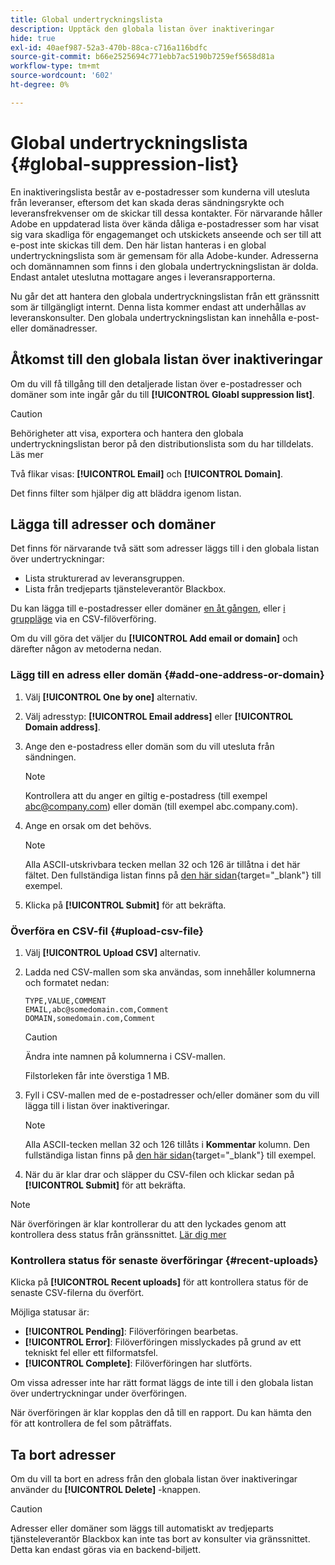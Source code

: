 ```yaml
---
title: Global undertryckningslista
description: Upptäck den globala listan över inaktiveringar
hide: true
exl-id: 40aef987-52a3-470b-88ca-c716a116bdfc
source-git-commit: b66e2525694c771ebb7ac5190b7259ef5658d81a
workflow-type: tm+mt
source-wordcount: '602'
ht-degree: 0%

---
```


# Global undertryckningslista {#global-suppression-list}

En inaktiveringslista består av e-postadresser som kunderna vill utesluta från leveranser, eftersom det kan skada deras sändningsrykte och leveransfrekvenser om de skickar till dessa kontakter. För närvarande håller Adobe en uppdaterad lista över kända dåliga e-postadresser som har visat sig vara skadliga för engagemanget och utskickets anseende och ser till att e-post inte skickas till dem. Den här listan hanteras i en global undertryckningslista som är gemensam för alla Adobe-kunder. Adresserna och domännamnen som finns i den globala undertryckningslistan är dolda. Endast antalet uteslutna mottagare anges i leveransrapporterna.

Nu går det att hantera den globala undertryckningslistan från ett gränssnitt som är tillgängligt internt. Denna lista kommer endast att underhållas av leveranskonsulter. Den globala undertryckningslistan kan innehålla e-post- eller domänadresser.

## Åtkomst till den globala listan över inaktiveringar

Om du vill få tillgång till den detaljerade listan över e-postadresser och domäner som inte ingår går du till **[!UICONTROL Gloabl suppression list]**.

>[!CAUTION]
>
>Behörigheter att visa, exportera och hantera den globala undertryckningslistan beror på den distributionslista som du har tilldelats. Läs mer

Två flikar visas: **[!UICONTROL Email]** och **[!UICONTROL Domain]**.

Det finns filter som hjälper dig att bläddra igenom listan.

## Lägga till adresser och domäner

Det finns för närvarande två sätt som adresser läggs till i den globala listan över undertryckningar:

* Lista strukturerad av leveransgruppen.
* Lista från tredjeparts tjänsteleverantör Blackbox.

Du kan lägga till e-postadresser eller domäner [en åt gången](#add-one-address-or-domain), eller [i gruppläge](#upload-csv-file) via en CSV-filöverföring.

Om du vill göra det väljer du **[!UICONTROL Add email or domain]** och därefter någon av metoderna nedan.

### Lägg till en adress eller domän {#add-one-address-or-domain}

1. Välj **[!UICONTROL One by one]** alternativ.

1. Välj adresstyp: **[!UICONTROL Email address]** eller **[!UICONTROL Domain address]**.

1. Ange den e-postadress eller domän som du vill utesluta från sändningen.

   >[!NOTE]
   >
   >Kontrollera att du anger en giltig e-postadress (till exempel abc@company.com) eller domän (till exempel abc.company.com).

1. Ange en orsak om det behövs.

   >[!NOTE]
   >
   >Alla ASCII-utskrivbara tecken mellan 32 och 126 är tillåtna i det här fältet. Den fullständiga listan finns på [den här sidan](https://en.wikipedia.org/wiki/Wikipedia:ASCII#ASCII_printable_characters){target="_blank"} till exempel.

1. Klicka på **[!UICONTROL Submit]** för att bekräfta.

### Överföra en CSV-fil {#upload-csv-file}

1. Välj **[!UICONTROL Upload CSV]** alternativ.

1. Ladda ned CSV-mallen som ska användas, som innehåller kolumnerna och formatet nedan:

   ```
   TYPE,VALUE,COMMENT
   EMAIL,abc@somedomain.com,Comment
   DOMAIN,somedomain.com,Comment
   ```

   >[!CAUTION]
   >
   >Ändra inte namnen på kolumnerna i CSV-mallen.
   >
   >Filstorleken får inte överstiga 1 MB.

1. Fyll i CSV-mallen med de e-postadresser och/eller domäner som du vill lägga till i listan över inaktiveringar.

   >[!NOTE]
   >
   >Alla ASCII-tecken mellan 32 och 126 tillåts i **Kommentar** kolumn. Den fullständiga listan finns på [den här sidan](https://en.wikipedia.org/wiki/Wikipedia:ASCII#ASCII_printable_characters){target="_blank"} till exempel.

1. När du är klar drar och släpper du CSV-filen och klickar sedan på **[!UICONTROL Submit]** för att bekräfta.

>[!NOTE]
>
>När överföringen är klar kontrollerar du att den lyckades genom att kontrollera dess status från gränssnittet. [Lär dig mer](#recent-uploads)

### Kontrollera status för senaste överföringar {#recent-uploads}

Klicka på **[!UICONTROL Recent uploads]** för att kontrollera status för de senaste CSV-filerna du överfört.

Möjliga statusar är:

* **[!UICONTROL Pending]**: Filöverföringen bearbetas.
* **[!UICONTROL Error]**: Filöverföringen misslyckades på grund av ett tekniskt fel eller ett filformatsfel.
* **[!UICONTROL Complete]**: Filöverföringen har slutförts.

Om vissa adresser inte har rätt format läggs de inte till i den globala listan över undertryckningar under överföringen.

När överföringen är klar kopplas den då till en rapport. Du kan hämta den för att kontrollera de fel som påträffats.

## Ta bort adresser

Om du vill ta bort en adress från den globala listan över inaktiveringar använder du **[!UICONTROL Delete]** -knappen.

>[!CAUTION]
>
>Adresser eller domäner som läggs till automatiskt av tredjeparts tjänsteleverantör Blackbox kan inte tas bort av konsulter via gränssnittet. Detta kan endast göras via en backend-biljett.
